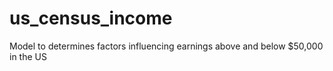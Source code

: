 # us_census_income
Model to determines factors influencing earnings above and below $50,000 in the US
